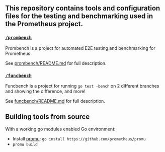 ## This repository contains tools and configuration files for the testing and benchmarking used in the Prometheus project.

### [`/prombench`](/prombench)

Prombench is a project for automated E2E testing and benchmarking for Prometheus.

See [prombench/README.md](prombench/README.md) for full description.

### [`/funcbench`](/funcbench)

Funcbench is a project for running `go test -bench` on 2 different branches and showing the difference, and more!

See [funcbench/README.md](funcbench/README.md) for full description.

## Building tools from source
With a working go modules enabled Go environment:
- Install [promu](https://github.com/prometheus/promu): `go install https://github.com/prometheus/promu`
- `promu build`
